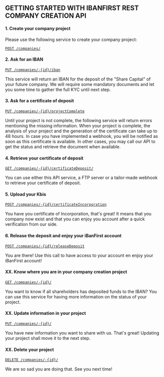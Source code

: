 ## GETTING STARTED WITH IBANFIRST REST COMPANY CREATION API ##

#### 1. Create your company project ####

Please use the following service to create your company project:

[`POST /companies/`](/services/companies.md#post_companies)

#### 2. Ask for an IBAN ####

[`PUT /companies/-{id}/iban`](/services/companies.md#put_companiesIban)

This service will return an IBAN for the deposit of the "Share Capital" of your future company.
We will require some mandatory documents and let you some time to gather the full KYC until next step.

#### 3. Ask for a certificate of deposit ####

[`PUT /companies/-{id}/projectComplete`](/services/companies.md#put_companiesComplete)

Until your project is not complete, the following service will return errors mentioning the missing information.
When your project is complete, the analysis of your project and the generation of the certificate can take up to 48 hours. In case you have implemented a webhook, you will be notified as soon as this certificate is available. In other cases, you may call our API to get the status and retrieve the document when available.

#### 4. Retrieve your certificate of deposit ####

 [`GET /companies/-{id}/certificateDeposit/`](/services/companies.md#getDocuments_certificateIncorporation)
 
You can use either this API service, a FTP server or a tailor-made webhook to retrieve your certificate of deposit.

#### 5. Upload your Kbis ####

 [`POST /companies/-{id}/certificateIncorporation`](/services/companies.md#post_companiesCertificateIncorporation) 
 
You have you certificate of Incorporation, that's great! It means that you company now exist and that you can enjoy you account after a quick verification from our side.

#### 6. Release the deposit and enjoy your iBanFirst account  ####

[`POST /companies/-{id}/releaseDeposit`](/services/companies.md#post_companiesReleaseDeposit)

You are there! Use this call to have access to your account en enjoy your iBanFirst account!

#### XX. Know where you are in your company creation project ####

[`GET /companies/-{id}/`](/services/companies.md#get_companies) 

You want to know if all shareholders has deposited funds to the IBAN? You can use this service for having more information on the status of your project.

#### XX. Update information in your project ####

 [`PUT /companies/-{id}/`](/services/companies.md#put_companies)
 
You have new information you want to share with us. That's great! Updating your project shall move it to the next step.

#### XX. Delete your project ####

[`DELETE /companies/-{id}/`](/services/companies.md#delete_companies)

We are so sad you are doing that. See you next time!
